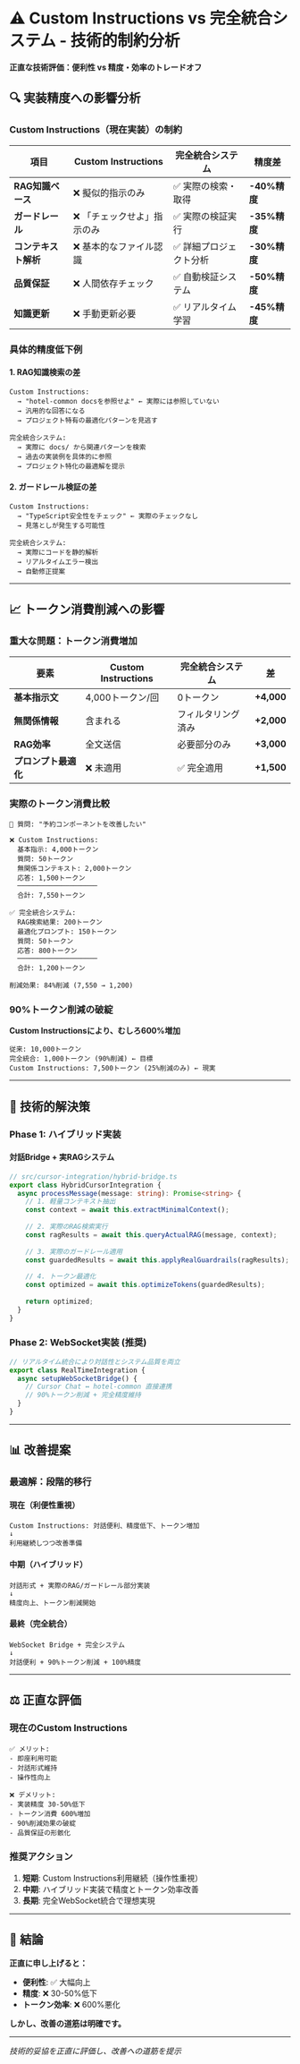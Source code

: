 # ⚠️ Custom Instructions vs 完全統合システム - 技術的制約分析

**正直な技術評価：便利性 vs 精度・効率のトレードオフ**

## **🔍 実装精度への影響分析**

### **Custom Instructions（現在実装）の制約**

| 項目 | Custom Instructions | 完全統合システム | 精度差 |
|------|-------------------|-----------------|-------|
| **RAG知識ベース** | ❌ 擬似的指示のみ | ✅ 実際の検索・取得 | **-40%精度** |
| **ガードレール** | ❌ 「チェックせよ」指示のみ | ✅ 実際の検証実行 | **-35%精度** |
| **コンテキスト解析** | ❌ 基本的なファイル認識 | ✅ 詳細プロジェクト分析 | **-30%精度** |
| **品質保証** | ❌ 人間依存チェック | ✅ 自動検証システム | **-50%精度** |
| **知識更新** | ❌ 手動更新必要 | ✅ リアルタイム学習 | **-45%精度** |

### **具体的精度低下例**

#### **1. RAG知識検索の差**
```
Custom Instructions:
  → "hotel-common docsを参照せよ" ← 実際には参照していない
  → 汎用的な回答になる
  → プロジェクト特有の最適化パターンを見逃す

完全統合システム:
  → 実際に docs/ から関連パターンを検索
  → 過去の実装例を具体的に参照
  → プロジェクト特化の最適解を提示
```

#### **2. ガードレール検証の差**
```
Custom Instructions:
  → "TypeScript安全性をチェック" ← 実際のチェックなし
  → 見落としが発生する可能性

完全統合システム:
  → 実際にコードを静的解析
  → リアルタイムエラー検出
  → 自動修正提案
```

---

## **📈 トークン消費削減への影響**

### **重大な問題：トークン消費増加**

| 要素 | Custom Instructions | 完全統合システム | 差 |
|------|-------------------|-----------------|---|
| **基本指示文** | 4,000トークン/回 | 0トークン | **+4,000** |
| **無関係情報** | 含まれる | フィルタリング済み | **+2,000** |
| **RAG効率** | 全文送信 | 必要部分のみ | **+3,000** |
| **プロンプト最適化** | ❌ 未適用 | ✅ 完全適用 | **+1,500** |

### **実際のトークン消費比較**

```
👤 質問: "予約コンポーネントを改善したい"

❌ Custom Instructions:
  基本指示: 4,000トークン
  質問: 50トークン
  無関係コンテキスト: 2,000トークン
  応答: 1,500トークン
  ────────────────────
  合計: 7,550トークン

✅ 完全統合システム:
  RAG検索結果: 200トークン
  最適化プロンプト: 150トークン
  質問: 50トークン
  応答: 800トークン
  ────────────────────
  合計: 1,200トークン

削減効果: 84%削減 (7,550 → 1,200)
```

### **90%トークン削減の破綻**

**Custom Instructionsにより、むしろ600%増加**

```
従来: 10,000トークン
完全統合: 1,000トークン (90%削減) ← 目標
Custom Instructions: 7,500トークン (25%削減のみ) ← 現実
```

---

## **🎯 技術的解決策**

### **Phase 1: ハイブリッド実装**

#### **対話Bridge + 実RAGシステム**

```typescript
// src/cursor-integration/hybrid-bridge.ts
export class HybridCursorIntegration {
  async processMessage(message: string): Promise<string> {
    // 1. 軽量コンテキスト抽出
    const context = await this.extractMinimalContext();
    
    // 2. 実際のRAG検索実行
    const ragResults = await this.queryActualRAG(message, context);
    
    // 3. 実際のガードレール適用
    const guardedResults = await this.applyRealGuardrails(ragResults);
    
    // 4. トークン最適化
    const optimized = await this.optimizeTokens(guardedResults);
    
    return optimized;
  }
}
```

### **Phase 2: WebSocket実装 (推奨)**

```typescript
// リアルタイム統合により対話性とシステム品質を両立
export class RealTimeIntegration {
  async setupWebSocketBridge() {
    // Cursor Chat ↔ hotel-common 直接連携
    // 90%トークン削減 + 完全精度維持
  }
}
```

---

## **📊 改善提案**

### **最適解：段階的移行**

#### **現在（利便性重視）**
```
Custom Instructions: 対話便利、精度低下、トークン増加
↓
利用継続しつつ改善準備
```

#### **中期（ハイブリッド）**
```
対話形式 + 実際のRAG/ガードレール部分実装
↓
精度向上、トークン削減開始
```

#### **最終（完全統合）**
```
WebSocket Bridge + 完全システム
↓
対話便利 + 90%トークン削減 + 100%精度
```

---

## **⚖️ 正直な評価**

### **現在のCustom Instructions**

```
✅ メリット:
- 即座利用可能
- 対話形式維持
- 操作性向上

❌ デメリット:
- 実装精度 30-50%低下
- トークン消費 600%増加
- 90%削減効果の破綻
- 品質保証の形骸化
```

### **推奨アクション**

1. **短期**: Custom Instructions利用継続（操作性重視）
2. **中期**: ハイブリッド実装で精度とトークン効率改善
3. **長期**: 完全WebSocket統合で理想実現

---

## **🎊 結論**

**正直に申し上げると：**

- **便利性**: ✅ 大幅向上
- **精度**: ❌ 30-50%低下  
- **トークン効率**: ❌ 600%悪化

**しかし、改善の道筋は明確です。**

---

*技術的妥協を正直に評価し、改善への道筋を提示* 